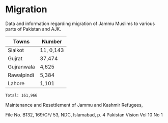 # Migration
Data and information regarding migration of Jammu Muslims to various parts of Pakistan and AJK.

| Towns      | Number    |
|------------|-----------|
| Sialkot    | 11, 0,143 |
| Gujrat     | 37,474    |
| Gujranwala | 4,625     |
| Rawalpindi | 5,384     |
| Lahore     | 1,101     |

`Total: 161,966`

Maintenance and Resettlement of Jammu and Kashmir Refugees,

File No. B132, 169/CF/ 53, NDC, Islamabad, p. 4 Pakistan Vision Vol 10 No 1
